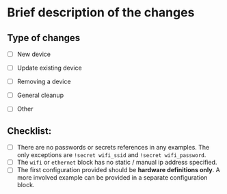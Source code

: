 <!-- DO NOT DELETE ANYTHING IN THIS TEMPLATE -->

# Brief description of the changes



## Type of changes

- [ ] New device
- [ ] Update existing device
- [ ] Removing a device
- [ ] General cleanup
- [ ] Other


## Checklist:

- [ ] There are no passwords or secrets references in any examples. 
      The only exceptions are `!secret wifi_ssid` and `!secret wifi_password`.
- [ ] The `wifi` or `ethernet` block has no static / manual ip address specified.
- [ ] The first configuration provided should be **hardware definitions only**.
      A more involved example can be provided in a separate configuration block.

<!-- DO NOT DELETE ANYTHING IN THIS TEMPLATE -->
